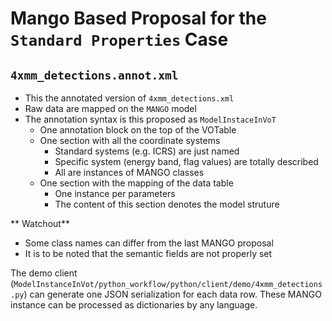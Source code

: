 # Mango Based Proposal for the `Standard Properties` Case

## `4xmm_detections.annot.xml`

- This the annotated version of `4xmm_detections.xml`
- Raw data are mapped on the `MANGO` model
- The annotation syntax is this proposed as `ModelInstaceInVoT`
    - One annotation block on the top of the VOTable
    - One section with all the coordinate systems
        - Standard systems (e.g. ICRS) are just named
        - Specific system (energy band, flag values) are totally described
        - All are instances of MANGO classes
    - One section with the mapping of the data table
        - One instance per parameters
        - The content of this section denotes the model  struture
        
** Watchout** 
- Some class names can differ from the last MANGO proposal
- It is to be noted that the semantic fields are not properly set

The demo client (`ModelInstanceInVot/python_workflow/python/client/demo/4xmm_detections.py`) can generate one JSON serialization for each data row. These MANGO instance can be processed as dictionaries by any language. 
        